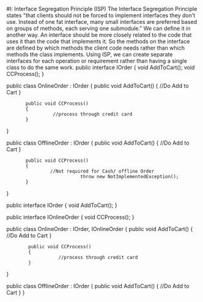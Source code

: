 #I: Interface Segregation Principle (ISP)
The Interface Segregation Principle states "that clients should not be forced to implement interfaces they don't use. Instead of one fat interface, many small interfaces are preferred based on groups of methods, each serving one submodule."
We can define it in another way. An interface should be more closely related to the code that uses it than the code that implements it. So the methods on the interface are defined by which methods the client code needs rather than which methods the class implements.
Using ISP, we can create separate interfaces for each operation or requirement rather than having a single class to do the same work.
public interface IOrder
 {
          void AddToCart();
          void CCProcess();
 }
 
 public class OnlineOrder : IOrder
 {
           public void AddToCart()
           {
                     //Do Add to Cart
           }
 
           public void CCProcess()
           {
                     //process through credit card
           }
 }
 
 public class OfflineOrder : IOrder
 {
          public void AddToCart()
          {
                   //Do Add to Cart
           }
 
           public void CCProcess()
           {
                    //Not required for Cash/ offline Order
                               throw new NotImplementedException();
           }
 }

public interface IOrder
 {
            void AddToCart();
 }
 
 public interface IOnlineOrder
 {
            void CCProcess();
 }
 
 public class OnlineOrder : IOrder, IOnlineOrder
 {
            public void AddToCart()
            {
                       //Do Add to Cart
            }
 
            public void CCProcess()
            {
                       //process through credit card
            }
 }
 
 public class OfflineOrder : IOrder
 {
            public void AddToCart()
            {
                       //Do Add to Cart
            }
 }
